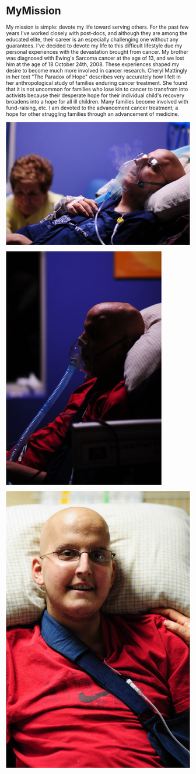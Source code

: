 # MyMission
My mission is simple: devote my life toward serving others. For the past few years I've worked closely with post-docs, and although they are among the educated elite, their career is an especially challenging one without any guarantees.  I've decided to devote my life to this difficult lifestyle due my personal experiences with the devastation brought from cancer. 
    My brother was diagnosed with Ewing's Sarcoma cancer at the age of 13, and we lost him at the age of 18 October 24th, 2008.  These experiences shaped my desire to become much more involved in cancer research.  Cheryl Mattingly in her text "The Paradox of Hope" describes very accurately how I felt in her anthropological study of families enduring cancer treatment. She found that it is not uncommon for families who lose kin to cancer to transfrom into activists because their desperate hope for their individual child's recovery broadens into a hope for all ill children.  Many families become involved with fund-raising, etc.  I am devoted to the advancement cancer treatment; a hope for other struggling families through an advancement of medicine.

![Nick a few days before death](nick2b.jpg "Nick a Day Before Death")

![Nick's Last Days](nick3.jpg "Nick's Last Days")

![Nick Smiling](nick+smiling1.jpg "Nick Smiles!")


